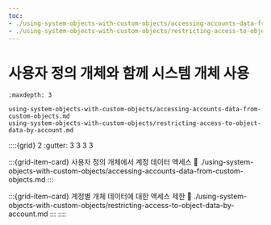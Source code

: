 ```yaml
---
toc:
- ./using-system-objects-with-custom-objects/accessing-accounts-data-from-custom-objects.md
- ./using-system-objects-with-custom-objects/restricting-access-to-object-data-by-account.md
---
```

# 사용자 정의 개체와 함께 시스템 개체 사용

```{toctree}
:maxdepth: 3

using-system-objects-with-custom-objects/accessing-accounts-data-from-custom-objects.md
using-system-objects-with-custom-objects/restricting-access-to-object-data-by-account.md
```

::::{grid} 2
:gutter: 3 3 3 3

:::{grid-item-card} 사용자 정의 개체에서 계정 데이터 액세스
:link: ./using-system-objects-with-custom-objects/accessing-accounts-data-from-custom-objects.md
:::

:::{grid-item-card} 계정별 개체 데이터에 대한 액세스 제한
:link: ./using-system-objects-with-custom-objects/restricting-access-to-object-data-by-account.md
:::
::::
